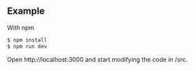 ## Example

With npm

```sh
$ npm install
$ npm run dev
```

Open http://localhost:3000 and start modifying the code in /src.
